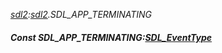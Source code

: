 _[sdl2](../../modules/sdl2/sdl2-module.md):[sdl2](../../modules/sdl2/sdl2-module.md).SDL\_APP\_TERMINATING_
##### Const SDL\_APP\_TERMINATING:[SDL_EventType](../../modules/sdl2/sdl2-sdl_eventtype.md)
